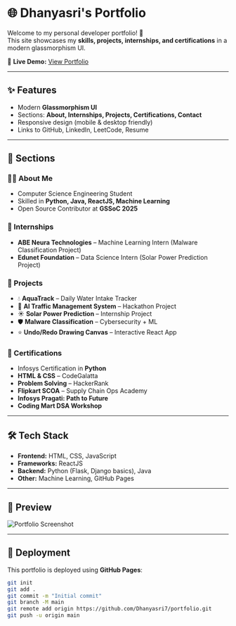 # 🌐 Dhanyasri's Portfolio

Welcome to my personal developer portfolio! 🚀  
This site showcases my **skills, projects, internships, and certifications** in a modern glassmorphism UI.  

🔗 **Live Demo:** [View Portfolio](https://my-portfolio-07.tiiny.site)  

---

## ✨ Features
- Modern **Glassmorphism UI**  
- Sections: **About, Internships, Projects, Certifications, Contact**  
- Responsive design (mobile & desktop friendly)  
- Links to GitHub, LinkedIn, LeetCode, Resume  

---

## 📂 Sections

### 👩‍💻 About Me
- Computer Science Engineering Student  
- Skilled in **Python, Java, ReactJS, Machine Learning**  
- Open Source Contributor at **GSSoC 2025**  

### 💼 Internships
- **ABE Neura Technologies** – Machine Learning Intern (Malware Classification Project)  
- **Edunet Foundation** – Data Science Intern (Solar Power Prediction Project)  

### 🚀 Projects
- 💧 **AquaTrack** – Daily Water Intake Tracker  
- 🚦 **AI Traffic Management System** – Hackathon Project  
- ☀️ **Solar Power Prediction** – Internship Project  
- 🛡 **Malware Classification** – Cybersecurity + ML  
- ⭐ **Undo/Redo Drawing Canvas** – Interactive React App  

### 📜 Certifications
- Infosys Certification in **Python**  
- **HTML & CSS** – CodeGalatta  
- **Problem Solving** – HackerRank  
- **Flipkart SCOA** – Supply Chain Ops Academy  
- **Infosys Pragati: Path to Future**  
- **Coding Mart DSA Workshop**  

---

## 🛠 Tech Stack
- **Frontend:** HTML, CSS, JavaScript  
- **Frameworks:** ReactJS  
- **Backend:** Python (Flask, Django basics), Java  
- **Other:** Machine Learning, GitHub Pages  

---

## 📸 Preview
![Portfolio Screenshot](images/templatemo-futuristic-girl.jpg)  

---

## 🚀 Deployment
This portfolio is deployed using **GitHub Pages**:  
```bash
git init
git add .
git commit -m "Initial commit"
git branch -M main
git remote add origin https://github.com/Dhanyasri7/portfolio.git
git push -u origin main
